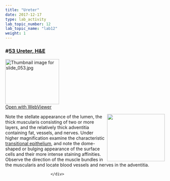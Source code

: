 ```yaml
---
title: "Ureter"
date: 2017-12-17
type: lab_activity
lab_topic_number: 12
lab_topic_name: "lab12"
weight: 1
---
```

<div class="entrybody">
						<h3>#<u><b>53 Ureter, <span class="caps">H&amp;E</span></b></u></h3>

<div class="thumbnail"> <a href="http://virtualslides.cumc.columbia.edu/53.svs/view.apml?%20target=" _blank><img alt="Thumbnail image for slide_053.jpg" src="http://histologylab.ccnmtl.columbia.edu/assets/images/slide_053-thumb-170x143-1509.jpg" width="170" height="143" class="mt-image-left"></a><br><a href="http://virtualslides.cumc.columbia.edu/53.svs/view.apml?%20target=" _blank>Open with WebViewer</a> </div>

<p><img src="http://histologylab.ccnmtl.columbia.edu/assets/images/53%20ureter.jpg" style="width:182px; height:150px; float:right;">Note the stellate appearance of the lumen, the thick muscularis consisting of two or more layers, and the relatively thick adventitia containing fat, vessels, and nerves.  Under higher magnification examine the characteristic <u>transitional epithelium</u>, and note the dome-shaped or bulging appearance of the surface cells and their more intense staining affinities.  Observe the direction of the muscle bundles in the muscularis and locate blood vessels and nerves in the adventitia.</p>
						
						
						</div>
